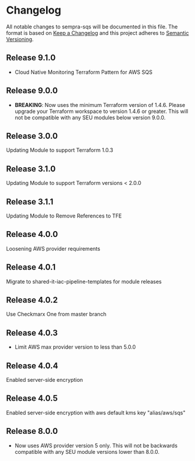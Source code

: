 # Changelog

All notable changes to sempra-sqs will be documented in this file. The format is based on [Keep a Changelog](http://keepachangelog.com/en/1.0.0/) and this project adheres to [Semantic Versioning](http://semver.org/spec/v2.0.0.html).
## Release 9.1.0
* Cloud Native Monitoring Terraform Pattern for AWS SQS

## Release 9.0.0
* **BREAKING**: Now uses the minimum Terraform version of 1.4.6. Please upgrade your Terraform workspace to version 1.4.6 or greater. This will not be compatible with any SEU modules below version 9.0.0.

## Release 3.0.0
Updating Module to support Terraform 1.0.3

## Release 3.1.0
Updating Module to support Terraform versions < 2.0.0

## Release 3.1.1
Updating Module to Remove References to TFE

## Release 4.0.0
Loosening AWS provider requirements

## Release 4.0.1
Migrate to shared-it-iac-pipeline-templates for module releases

## Release 4.0.2
Use Checkmarx One from master branch

## Release 4.0.3
* Limit AWS max provider version to less than 5.0.0

## Release 4.0.4
Enabled server-side encryption

## Release 4.0.5 
Enabled server-side encryption with aws default kms key "alias/aws/sqs"

## Release 8.0.0
* Now uses AWS provider version 5 only. This will not be backwards compatible with any SEU module versions lower than 8.0.0.
